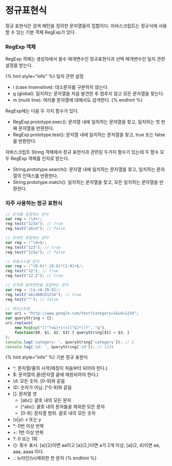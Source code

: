 # 정규표현식

정규 표현식은 검색 패턴을 정의한 문자열들의 집합이다. 자바스크립트는 정규식에 사용할 수 있는 기본 객체 RegExp가 있다.

### RegExp 객체

RegExp 객체는 생성자에서 필수 매개변수인 정규표현식과 선택 매개변수인 일치 관련 설정을 받는다.

{% hint style="info" %}
일치 관련 설정

* i \(case Insensitive\): 대소문자를 구분하지 않는다.
* g \(global\): 일치하는 문자열을 처음 발견한 후 멈추지 않고 모든 문자열을 찾는다.
* m \(multi line\): 여러줄 문자열에 대해서도 검색한다.
{% endhint %}

RegExp에는 다음 두 가지 함수가 있다.

* RegExp.prototype.exec\(\): 문자열 내에 일치하는 문자열을 찾고, 일치하는 첫 번째 문자열을 반환한다.
* RegExp.prototype.test\(\): 문자열 내에 일치하는 문자열을 찾고, true 또는 false를 반환한다.

자바스크립트 String 객체에서 정규 표현식과 관련된 두가지 함수가 있는데 두 함수 모두 RegExp 객체를 인자로 받는다.

* String.prototype.search\(\): 문자열 내에 일치하는 문자열을 찾고, 일치하는 문자열의 인덱스를 반환한다.
* String.prototype.match\(\): 일치하는 문자열을 찾고, 모든 일치하는 문자열을 반환한다.

### 자주 사용하는 정규 표현식

```javascript
// 숫자를 포함하는 문자
var reg = /\d+/;
reg.test("123a"); // true
reg.test("abcd"); // false

// 숫자만 포함하는 문자
var reg = /^\d+$/;
reg.test("123"); // true
reg.test("123a"); // false

// 부동소수점 문자
var reg = /^[0-9]*.[0-9]*[1-9]+$/;
reg.test("12"); // true
reg.test("12.2"); // true

// 숫자와 알파벳만을 포함하는 문자 
var reg = /[a-zA-Z0-9]/;
reg.test("abcdABCD1234"); // true
reg.test("^"); // false

// 쿼리스트링
var uri = "http://www.google.com/test?category=1&id=1234";
var queryString = {};
uri.replace(
    new RegExp("([^?=&]+)(=([^&]*))?", "g"),
    function($0, $1, $2, $3) { queryString[$1] = $3; }
);
console.log('category: ', queryString['category']); // 1
console.log('id: ', queryString['id']); // 1234
```

{% hint style="info" %}
기본 정규 표현식

* ^: 문자열/줄의 시작\(매칭이 처음부터 되어야 한다.\) 
* $: 문자열의 끝\(문자열 끝에 매칭되어야 한다.\) 
* \d: 모든 숫자. \[0-9\]와 같음
* \D: 숫자가 아님. \[^0-9\]와 같음
* \[\]: 문자열 셋
  * \[abc\]: 괄호 내의 모든 문자
  * \[^abc\]: 괄호 내의 문자들을 제외한 모든 문자
  * \[0-9\]: 문자열 범위. 괄호 내의 모든 숫자
* \(x\|y\): x 또는 y
* \*: 0번 이상 반복
* +: 1번 이상 반복
* ?: 0 또는 1회
* {}: 횟수 표시. \[a\]{2}이면 aa이고 \[a\]{2,}이면 a가 2개 이상, \[a\]{2, 4}이면 aa, aaa, aaaa 이다.
* .: 뉴라인\(\n\)제외한 한 문자
{% endhint %}

